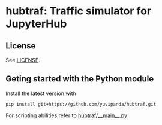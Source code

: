 # hubtraf: Traffic simulator for JupyterHub

## License

See [LICENSE](LICENSE).

## Geting started with the Python module

Install the latest version with
```shell
pip install git+https://github.com/yuvipanda/hubtraf.git
```

For scripting abilities refer to [hubtraf/\_\_main\_\_.py](hubtraf/__main__.py)
